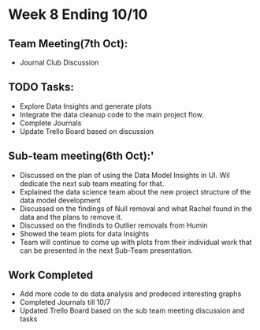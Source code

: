 # Week 8 Ending 10/10

## Team Meeting(7th Oct):
  - Journal Club Discussion

## TODO Tasks:
  - Explore Data Insights and generate plots
  - Integrate the data cleanup code to the main project flow.
  - Complete Journals
  - Update Trello Board based on discussion
  
## Sub-team meeting(6th Oct):'
  - Discussed on the plan of using the Data Model Insights in UI. Wil dedicate the next sub team meating for that. 
  - Explained the data science team about the new project structure of the data model development
  - Discussed on the findings of Null removal and what Rachel found in the data and the plans to remove it.
  - Discussed on the findinds to Outlier removals from Humin 
  - Showed the team plots for data Insights
  - Team will continue to come up with plots from their individual work that can be presented in the next Sub-Team presentation.

## Work Completed
  - Add more code to do data analysis and prodeced interesting graphs
  - Completed Journals till 10/7
  - Updated Trello Board based on the sub team meeting discussion and tasks